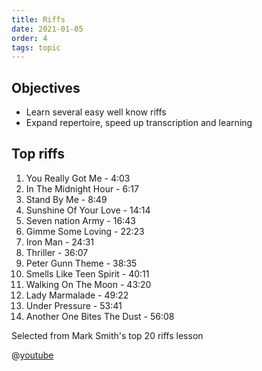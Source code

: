 ```yaml
---
title: Riffs
date: 2021-01-05
order: 4
tags: topic
---
```


## Objectives

- Learn several easy well know riffs
- Expand repertoire, speed up transcription and learning

## Top riffs

1. You Really Got Me - 4:03
2. In The Midnight Hour - 6:17
3. Stand By Me - 8:49
4. Sunshine Of Your Love - 14:14
5. Seven nation Army - 16:43
6. Gimme Some Loving - 22:23
7. Iron Man - 24:31
8. Thriller - 36:07
9. Peter Gunn Theme - 38:35
10. Smells Like Teen Spirit - 40:11
11. Walking On The Moon - 43:20
12. Lady Marmalade - 49:22
13. Under Pressure - 53:41
14. Another One Bites The Dust - 56:08

Selected from Mark Smith's top 20 riffs lesson

@[youtube](resOFVe2exc)
